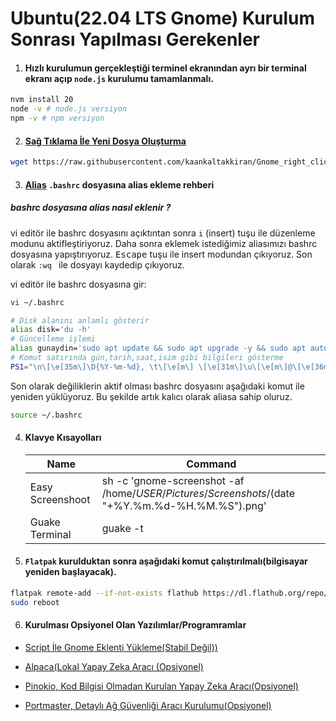 # Ubuntu(22.04 LTS Gnome) Kurulum Sonrası Yapılması Gerekenler

1.  #### Hızlı kurulumun gerçekleştiği terminel ekranından ayrı bir terminal ekranı açıp `node.js` kurulumu tamamlanmalı.

```bash
nvm install 20
node -v # node.js versiyon
npm -v # npm versiyon
```

2.  #### [Sağ Tıklama İle Yeni Dosya Oluşturma](https://github.com/kaankaltakkiran/Gnome_right_click_create_new_file)

```bash
wget https://raw.githubusercontent.com/kaankaltakkiran/Gnome_right_click_create_new_file/main/install-script.sh -O - | bash
```

3. #### [Alias](https://github.com/kaankaltakkiran/Linux_notlarim/blob/main/linux_notlarim/notlarim/komut_notlarim/ayrintili_komutlar.md) `.bashrc` dosyasına alias ekleme rehberi

##### bashrc dosyasına alias nasıl eklenir ?

vi editör ile bashrc dosyasını açıktıntan sonra `i` (insert) tuşu ile düzenleme modunu aktifleştiriyoruz. Daha sonra eklemek istediğimiz aliasımızı bashrc dosyasına yapıştırıyoruz. <kbd>Escape</kbd> tuşu ile insert modundan çıkıyoruz. Son olarak `:wq ` ile dosyayı kaydedip çıkıyoruz.

vi editör ile bashrc dosyasına gir:

```BASH
vi ~/.bashrc
```

```bash
# Disk alanını anlamlı gösterir
alias disk='du -h'
# Güncelleme işlemi
alias gunaydin='sudo apt update && sudo apt upgrade -y && sudo apt autoremove -y && sudo snap refresh && flatpak update'
# Komut satırında gün,tarih,saat,isim gibi bilgileri gösterme
PS1="\n\[\e[35m\]\D{%Y-%m-%d}, \t\[\e[m\] \[\e[31m\]\u\[\e[m\]@\[\e[36m\]KaanPc\[\e[m\]:\[\e[32m\]\w\[\e[m\]\n\$ "
```

Son olarak değiliklerin aktif olması bashrc dosyasını aşağıdaki komut ile yeniden yüklüyoruz. Bu şekilde artık kalıcı olarak aliasa sahip oluruz.

```BASH
source ~/.bashrc
```

4. #### Klavye Kısayolları

   | Name             | Command                                                                                        |
   | ---------------- | ---------------------------------------------------------------------------------------------- |
   | Easy Screenshoot | sh -c 'gnome-screenshot -af /home/$USER/Pictures/Screenshots/$(date "+%Y.%m.%d-%H.%M.%S").png' |
   | Guake Terminal   | guake -t                                                                                       |

5. #### `Flatpak` kurulduktan sonra aşağıdaki komut çalıştırılmalı(bilgisayar yeniden başlayacak).

```bash
flatpak remote-add --if-not-exists flathub https://dl.flathub.org/repo/flathub.flatpakrepo
sudo reboot
```

6. #### Kurulması Opsiyonel Olan Yazılımlar/Programramlar

- [Script İle Gnome Eklenti Yükleme(Stabil Değil))](https://github.com/kaankaltakkiran/Gnome_extension_installaion)

- [Alpaca(Lokal Yapay Zeka Aracı (Opsiyonel)](https://github.com/kaankaltakkiran/Linux_notlarim/blob/main/ubuntu_kurulum_notlarim/detayli_kurulum/notlarim/faydali_uygulama_kurulum_notlarim.md)

- [Pinokio, Kod Bilgisi Olmadan Kurulan Yapay Zeka Aracı(Opsiyonel)](https://github.com/pinokiocomputer/pinokio/releases)

- [Portmaster, Detaylı Ağ Güvenliği Aracı Kurulumu(Opsiyonel)](https://safing.io/download/)
